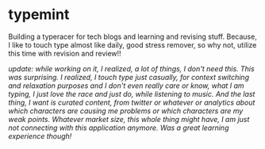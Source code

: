 # typemint
Building a typeracer for tech blogs and learning and revising stuff. Because, I like to touch type almost like daily, good stress remover, so why not, utilize this time with revision and review!!


*update: while working on it, I realized, a lot of things, I don't need this. This was surprising. I realized, I touch type just casually, for context switching and relaxation purposes and I don't even really care or know, what I am typing, I just love the race and just do, while listening to music. And the last thing, I want is curated content, from twitter or whatever or analytics about which characters are causing me problems or which characters are my weak points. Whatever market size, this whole thing might have, I am just not connecting with this application anymore. Was a great learning experience though!*

